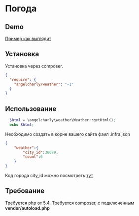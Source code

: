 # Погода
## Demo
[Пример как выглядит](http://white-phoenix.tk/programming.php)
## Установка
Установка через composer.
```json
{
  "require": {
    "angelcharly/weather": "~1"
  }
}
```
## Использование
```php
  $html = \angelcharly\weather\Weather::getHtml();
  echo $html;
```
Необходимо создать в корне вашего сайта фаил .infra.json
```json
{
	"weather":{
		"city_id":36079,
		"count":6
	}
}
```
Код города city_id можно посмотреть [тут](https://pogoda.yandex.ru/static/cities.xml)
## Требование
Требуется php от 5.4. Требуется composer, с подключенным **vendor/autoload.php**
